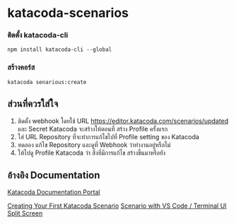 # katacoda-scenarios
### ติดตั้ง katacoda-cli
```
npm install katacoda-cli --global
```

###  สร้างคอร์ส
```
katacoda senarious:create
```


## ส่วนที่ควรใส่ใจ
 1. ติดตั้ง webhook โดยใช้ URL https://editor.katacoda.com/scenarios/updated และ Secret Katacoda จะสร้างให้ตอนที่ สร้าง Profile ครั้งแรก
 2. ใส่ URL Repository ที่จะทำการแก้ไขไปที่ Profile setting ของ Katacoda
 3. ทดลอง แก้ไข Repository และดูที่ Webhook ว่าทำงานอยู่หรือไม่
 4. ให้ไปดู Profile Katacoda ว่า สิ่งที่มีการแก้ไข สร้างขึ้นมาหรือยัง


## อ้างอิง Documentation
[Katacoda Documentation Portal](https://www.katacoda.community/welcome.html)

[Creating Your First Katacoda Scenario](https://katacoda.com/scenario-examples/scenarios/create-scenario-101)
[Scenario with VS Code / Terminal UI Split Screen](https://katacoda.com/scenario-examples/courses/uilayouts/uilayout-vscode-terminal)
